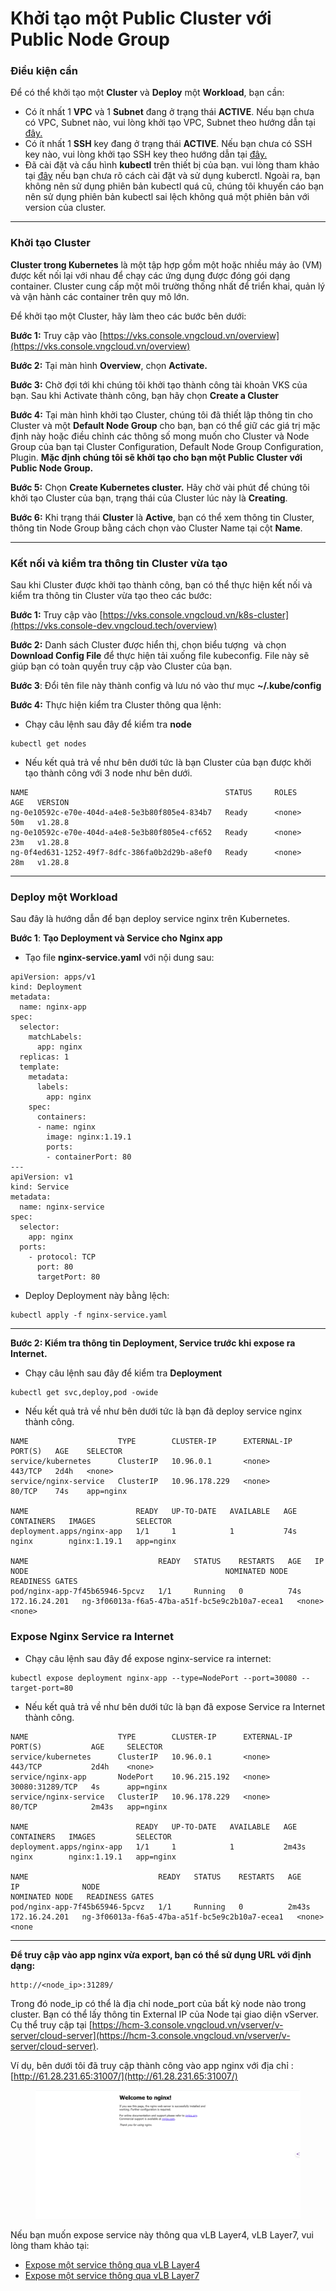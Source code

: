 # Khởi tạo một Public Cluster với Public Node Group

### Điều kiện cần <a href="#khoitaomotpublicclustervoipublicnodegroup-dieukiencan" id="khoitaomotpublicclustervoipublicnodegroup-dieukiencan"></a>

Để có thể khởi tạo một **Cluster** và **Deploy** một **Workload**, bạn cần:

* Có ít nhất 1 **VPC** và 1 **Subnet** đang ở trạng thái **ACTIVE**. Nếu bạn chưa có VPC, Subnet nào, vui lòng khởi tạo VPC, Subnet theo hướng dẫn tại [đây.](../../../vserver/compute-hcm03-1a/network/virtual-private-cloud-vpc.md)&#x20;
* Có ít nhất 1 **SSH** key đang ở trạng thái **ACTIVE**. Nếu bạn chưa có SSH key nào, vui lòng khởi tạo SSH key theo hướng dẫn tại [đây.](../../../vserver/compute-hcm03-1a/security/ssh-key-bo-khoa.md)
* Đã cài đặt và cấu hình **kubectl** trên thiết bị của bạn. vui lòng tham khảo tại [đây](https://kubernetes.io/vi/docs/tasks/tools/install-kubectl/) nếu bạn chưa rõ cách cài đặt và sử dụng kuberctl. Ngoài ra, bạn không nên sử dụng phiên bản kubectl quá cũ, chúng tôi khuyến cáo bạn nên sử dụng phiên bản kubectl sai lệch không quá một phiên bản với version của cluster.

***

### Khởi tạo Cluster <a href="#khoitaomotpublicclustervoipublicnodegroup-khoitaocluster" id="khoitaomotpublicclustervoipublicnodegroup-khoitaocluster"></a>

**Cluster trong Kubernetes** là một tập hợp gồm một hoặc nhiều máy ảo (VM) được kết nối lại với nhau để chạy các ứng dụng được đóng gói dạng container. Cluster cung cấp một môi trường thống nhất để triển khai, quản lý và vận hành các container trên quy mô lớn.

Để khởi tạo một Cluster, hãy làm theo các bước bên dưới:

**Bước 1:** Truy cập vào [https://vks.console.vngcloud.vn/overview](https://vks.console.vngcloud.vn/overview)

**Bước 2:** Tại màn hình **Overview**, chọn **Activate.**

**Bước 3:** Chờ đợi tới khi chúng tôi khởi tạo thành công tài khoản VKS của bạn. Sau khi Activate thành công, bạn hãy chọn **Create a Cluster**

**Bước 4:** Tại màn hình khởi tạo Cluster, chúng tôi đã thiết lập thông tin cho Cluster và một **Default Node Group** cho bạn, bạn có thể giữ các giá trị mặc định này hoặc điều chỉnh các thông số mong muốn cho Cluster và Node Group của bạn tại Cluster Configuration, Default Node Group Configuration, Plugin. **Mặc định chúng tôi sẽ khởi tạo cho bạn một Public Cluster với Public Node Group.**

**Bước 5:** Chọn **Create Kubernetes cluster.** Hãy chờ vài phút để chúng tôi khởi tạo Cluster của bạn, trạng thái của Cluster lúc này là **Creating**.

**Bước 6:** Khi trạng thái **Cluster** là **Active**, bạn có thể xem thông tin Cluster, thông tin Node Group bằng cách chọn vào Cluster Name tại cột **Name**.

***

### Kết nối và kiểm tra thông tin Cluster vừa tạo <a href="#khoitaomotpublicclustervoipublicnodegroup-ketnoivakiemtrathongtinclustervuatao" id="khoitaomotpublicclustervoipublicnodegroup-ketnoivakiemtrathongtinclustervuatao"></a>

Sau khi Cluster được khởi tạo thành công, bạn có thể thực hiện kết nối và kiểm tra thông tin Cluster vừa tạo theo các bước:&#x20;

**Bước 1:** Truy cập vào [https://vks.console.vngcloud.vn/k8s-cluster](https://vks.console-dev.vngcloud.tech/overview)

**Bước 2:** Danh sách Cluster được hiển thị, chọn biểu tượng <img src="https://docs-admin.vngcloud.vn/download/thumbnails/73761995/image2024-4-4_14-37-11.png?version=1&#x26;modificationDate=1712216232000&#x26;api=v2" alt="" data-size="line"> và chọn **Download Config File** để thực hiện tải xuống file kubeconfig. File này sẽ giúp bạn có toàn quyền truy cập vào Cluster của bạn.

**Bước 3**: Đổi tên file này thành config và lưu nó vào thư mục **\~/.kube/config**

**Bước 4:** Thực hiện kiểm tra Cluster thông qua lệnh:&#x20;

* Chạy câu lệnh sau đây để kiểm tra **node**

```
kubectl get nodes
```

* Nếu kết quả trả về như bên dưới tức là bạn Cluster của bạn được khởi tạo thành công với 3 node như bên dưới.

```
NAME                                            STATUS     ROLES    AGE   VERSION
ng-0e10592c-e70e-404d-a4e8-5e3b80f805e4-834b7   Ready      <none>   50m   v1.28.8
ng-0e10592c-e70e-404d-a4e8-5e3b80f805e4-cf652   Ready      <none>   23m   v1.28.8
ng-0f4ed631-1252-49f7-8dfc-386fa0b2d29b-a8ef0   Ready      <none>   28m   v1.28.8
```

***

### Deploy một Workload <a href="#khoitaomotpublicclustervoipublicnodegroup-deploymotworkload" id="khoitaomotpublicclustervoipublicnodegroup-deploymotworkload"></a>

Sau đây là hướng dẫn để bạn deploy service nginx trên Kubernetes.

**Bước 1**: **Tạo Deployment và Service cho Nginx app**

* Tạo file **nginx-service.yaml** với nội dung sau:

```
apiVersion: apps/v1
kind: Deployment
metadata:
  name: nginx-app
spec:
  selector:
    matchLabels:
      app: nginx
  replicas: 1
  template:
    metadata:
      labels:
        app: nginx
    spec:
      containers:
      - name: nginx
        image: nginx:1.19.1
        ports:
        - containerPort: 80
---
apiVersion: v1
kind: Service
metadata:
  name: nginx-service
spec:
  selector:
    app: nginx 
  ports:
    - protocol: TCP
      port: 80
      targetPort: 80
```

* Deploy Deployment này bằng lệch:&#x20;

```
kubectl apply -f nginx-service.yaml
```

***

**Bước 2: Kiểm tra thông tin Deployment, Service trước khi expose ra Internet.**

* Chạy câu lệnh sau đây để kiểm tra **Deployment**

```
kubectl get svc,deploy,pod -owide
```

* Nếu kết quả trả về như bên dưới tức là bạn đã deploy service nginx thành công.

```
NAME                    TYPE        CLUSTER-IP      EXTERNAL-IP   PORT(S)   AGE    SELECTOR
service/kubernetes      ClusterIP   10.96.0.1       <none>        443/TCP   2d4h   <none>
service/nginx-service   ClusterIP   10.96.178.229   <none>        80/TCP    74s    app=nginx

NAME                        READY   UP-TO-DATE   AVAILABLE   AGE   CONTAINERS   IMAGES         SELECTOR
deployment.apps/nginx-app   1/1     1            1           74s   nginx        nginx:1.19.1   app=nginx

NAME                             READY   STATUS    RESTARTS   AGE   IP              NODE                                            NOMINATED NODE   READINESS GATES
pod/nginx-app-7f45b65946-5pcvz   1/1     Running   0          74s   172.16.24.201   ng-3f06013a-f6a5-47ba-a51f-bc5e9c2b10a7-ecea1   <none>           <none>
```

### **Expose Nginx Service ra Internet**

* Chạy câu lệnh sau đây để expose nginx-service ra internet:

```
kubectl expose deployment nginx-app --type=NodePort --port=30080 --target-port=80
```

* Nếu kết quả trả về như bên dưới tức là bạn đã expose Service ra Internet thành công.

```
NAME                    TYPE        CLUSTER-IP      EXTERNAL-IP   PORT(S)           AGE     SELECTOR
service/kubernetes      ClusterIP   10.96.0.1       <none>        443/TCP           2d4h    <none>
service/nginx-app       NodePort    10.96.215.192   <none>        30080:31289/TCP   4s      app=nginx
service/nginx-service   ClusterIP   10.96.178.229   <none>        80/TCP            2m43s   app=nginx

NAME                        READY   UP-TO-DATE   AVAILABLE   AGE     CONTAINERS   IMAGES         SELECTOR
deployment.apps/nginx-app   1/1     1            1           2m43s   nginx        nginx:1.19.1   app=nginx

NAME                             READY   STATUS    RESTARTS   AGE     IP              NODE                                            NOMINATED NODE   READINESS GATES
pod/nginx-app-7f45b65946-5pcvz   1/1     Running   0          2m43s   172.16.24.201   ng-3f06013a-f6a5-47ba-a51f-bc5e9c2b10a7-ecea1   <none>           <none
```

***

**Để truy cập vào app nginx vừa export, bạn có thể sử dụng URL với định dạng:**

```
http://<node_ip>:31289/
```

Trong đó node\_ip có thể là địa chỉ node\_port của bất kỳ node nào trong cluster. Bạn có thể lấy thông tin External IP của Node tại giao diện vServer. Cụ thể truy cập tại [https://hcm-3.console.vngcloud.vn/vserver/v-server/cloud-server](https://hcm-3.console.vngcloud.vn/vserver/v-server/cloud-server).

Ví dụ, bên dưới tôi đã truy cập thành công vào app nginx với địa chỉ : [http://61.28.231.65:31007/](http://61.28.231.65:31007/)

<figure><img src="../../../.gitbook/assets/image (702).png" alt=""><figcaption></figcaption></figure>

Nếu bạn muốn expose service này thông qua vLB Layer4, vLB Layer7, vui lòng tham khảo tại:&#x20;

* [Expose một service thông qua vLB Layer4](../expose-mot-service-thong-qua-vlb-layer4.md)
* [Expose một service thông qua vLB Layer7](../expose-mot-service-thong-qua-vlb-layer7.md)
